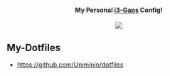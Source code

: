 
<h4 align="center">My Personal <a href=https://github.com/Airblader/i3>i3-Gaps</a> Config!</h4>

<p align="center">
  <img src="https://github.com/Uniminin/i3Gaps-Config/blob/master/screenshot.png"/>
</p>

## My-Dotfiles
* https://github.com/Uniminin/dotfiles
